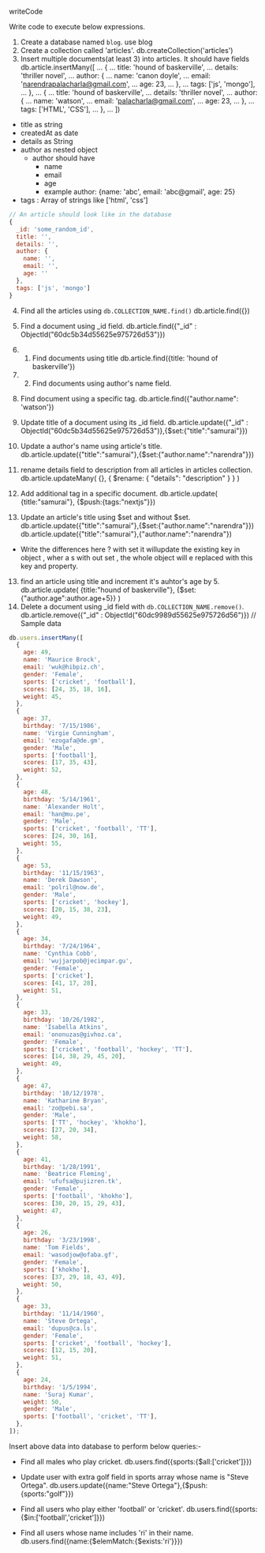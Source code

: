 writeCode

Write code to execute below expressions.

1. Create a database named `blog`.
   use blog
2. Create a collection called 'articles'.
   db.createCollection('articles')
3. Insert multiple documents(at least 3) into articles. It should have fields
   db.article.insertMany([
   ... {
   ... title: 'hound of baskerville',
   ... details: 'thriller novel',
   ... author: {
   ... name: 'canon doyle',
   ... email: 'narendrapalacharla@gmail.com',
   ... age: 23,
   ... },
   ... tags: ['js', 'mongo'],
   ... },
   ... {
   ... title: 'hound of baskerville',
   ... details: 'thriller novel',
   ... author: {
   ... name: 'watson',
   ... email: 'palacharla@gmail.com',
   ... age: 23,
   ... },
   ... tags: ['HTML', 'CSS'],
   ... },
   ... ])

- title as string
- createdAt as date
- details as String
- author as nested object
  - author should have
    - name
    - email
    - age
    - example author: {name: 'abc', email: 'abc@gmail', age: 25}
- tags : Array of strings like ['html', 'css']

```js
// An article should look like in the database
{
  _id: 'some_random_id',
  title: '',
  details: '',
  author: {
    name: '',
    email: '',
    age: ''
  },
  tags: ['js', 'mongo']
}
```

4. Find all the articles using `db.COLLECTION_NAME.find()`
   db.article.find({})

5. Find a document using \_id field.
   db.article.find({"\_id" : ObjectId("60dc5b34d55625e975726d53")})

6. 1. Find documents using title
      db.article.find({title: 'hound of baskerville'})
7. 2. Find documents using author's name field.
8. Find document using a specific tag.
   db.article.find({"author.name": 'watson'})
9. Update title of a document using its \_id field.
   db.article.update({"\_id" : ObjectId("60dc5b34d55625e975726d53")},{$set:{"title":"samurai"}})

10. Update a author's name using article's title.
    db.article.update({"title":"samurai"},{$set:{"author.name":"narendra"}})
11. rename details field to description from all articles in articles collection.
    db.article.updateMany( {}, { $rename: { "details": "description" } } )
12. Add additional tag in a specific document.
    db.article.update( {title:"samurai"}, {$push:{tags:"nextjs"}})

13. Update an article's title using $set and without $set.
db.article.update({"title":"samurai"},{$set:{"author.name":"narendra"}})
    db.article.update({"title":"samurai"},{"author.name":"narendra"})

- Write the differences here ?
  with set it willupdate the existing key in object , wher a s with out set , the whole object will e replaced with this key and property.

13. find an article using title and increment it's auhtor's age by 5.
    db.article.update( {title:"hound of baskerville"},
    {$set:{"author.age":author.age+5}} )
14. Delete a document using \_id field with `db.COLLECTION_NAME.remove()`.
    db.article.remove({"\_id" : ObjectId("60dc9989d55625e975726d56")})
    // Sample data

```js
db.users.insertMany([
  {
    age: 49,
    name: 'Maurice Brock',
    email: 'wuk@hibpiz.ch',
    gender: 'Female',
    sports: ['cricket', 'football'],
    scores: [24, 35, 18, 16],
    weight: 45,
  },
  {
    age: 37,
    birthday: '7/15/1986',
    name: 'Virgie Cunningham',
    email: 'ezogafa@de.gm',
    gender: 'Male',
    sports: ['football'],
    scores: [17, 35, 43],
    weight: 52,
  },
  {
    age: 48,
    birthday: '5/14/1961',
    name: 'Alexander Holt',
    email: 'han@mu.pe',
    gender: 'Male',
    sports: ['cricket', 'football', 'TT'],
    scores: [24, 30, 16],
    weight: 55,
  },
  {
    age: 53,
    birthday: '11/15/1963',
    name: 'Derek Dawson',
    email: 'polril@now.de',
    gender: 'Male',
    sports: ['cricket', 'hockey'],
    scores: [20, 15, 38, 23],
    weight: 49,
  },
  {
    age: 34,
    birthday: '7/24/1964',
    name: 'Cynthia Cobb',
    email: 'wujjarpob@jecimpar.gu',
    gender: 'Female',
    sports: ['cricket'],
    scores: [41, 17, 28],
    weight: 51,
  },
  {
    age: 33,
    birthday: '10/26/1982',
    name: 'Isabella Atkins',
    email: 'ononuzas@givhoz.ca',
    gender: 'Female',
    sports: ['cricket', 'football', 'hockey', 'TT'],
    scores: [14, 38, 29, 45, 20],
    weight: 49,
  },
  {
    age: 47,
    birthday: '10/12/1978',
    name: 'Katharine Bryan',
    email: 'zo@pebi.sa',
    gender: 'Male',
    sports: ['TT', 'hockey', 'khokho'],
    scores: [27, 20, 34],
    weight: 58,
  },
  {
    age: 41,
    birthday: '1/28/1991',
    name: 'Beatrice Fleming',
    email: 'ufufsa@pujizren.tk',
    gender: 'Female',
    sports: ['football', 'khokho'],
    scores: [30, 20, 15, 29, 43],
    weight: 47,
  },
  {
    age: 26,
    birthday: '3/23/1998',
    name: 'Tom Fields',
    email: 'wasodjow@ofaba.gf',
    gender: 'Female',
    sports: ['khokho'],
    scores: [37, 29, 18, 43, 49],
    weight: 50,
  },
  {
    age: 33,
    birthday: '11/14/1960',
    name: 'Steve Ortega',
    email: 'dupus@ca.ls',
    gender: 'Female',
    sports: ['cricket', 'football', 'hockey'],
    scores: [12, 15, 20],
    weight: 51,
  },
  {
    age: 24,
    birthday: '1/5/1994',
    name: 'Suraj Kumar',
    weight: 50,
    gender: 'Male',
    sports: ['football', 'cricket', 'TT'],
  },
]);
```

Insert above data into database to perform below queries:-

- Find all males who play cricket.
  db.users.find({sports:{$all:['cricket']}})

- Update user with extra golf field in sports array whose name is "Steve Ortega".
  db.users.update({name:"Steve Ortega"},{$push:{sports:"golf"}})
- Find all users who play either 'football' or 'cricket'.
  db.users.find({sports:{$in:['football','cricket']}})
- Find all users whose name includes 'ri' in their name.
db.users.find({name:{$elemMatch:{$exists:'ri'}}})
